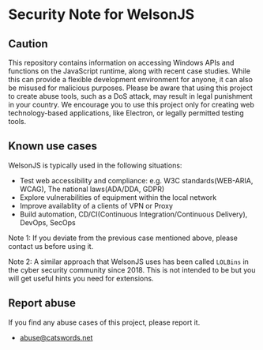 # Security Note for WelsonJS

## Caution
This repository contains information on accessing Windows APIs and functions on the JavaScript runtime, along with recent case studies. While this can provide a flexible development environment for anyone, it can also be misused for malicious purposes. Please be aware that using this project to create abuse tools, such as a DoS attack, may result in legal punishment in your country. We encourage you to use this project only for creating web technology-based applications, like Electron, or legally permitted testing tools.

## Known use cases
WelsonJS is typically used in the following situations:

  * Test web accessibility and compliance: e.g. W3C standards(WEB-ARIA, WCAG), The national laws(ADA/DDA, GDPR)
  * Explore vulnerabilities of equipment within the local network
  * Improve availablity of a clients of VPN or Proxy
  * Build automation, CD/CI(Continuous Integration/Continuous Delivery), DevOps, SecOps

Note 1: If you deviate from the previous case mentioned above, please contact us before using it.

Note 2: A similar approach that WelsonJS uses has been called `LOLBins` in the cyber security community since 2018. This is not intended to be but you will get useful hints you need for extensions.

## Report abuse
If you find any abuse cases of this project, please report it.

  * abuse@catswords.net
